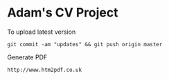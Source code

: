 Adam's CV Project
=================

To upload latest version

    git commit -am "updates" && git push origin master

Generate PDF

    http://www.htm2pdf.co.uk